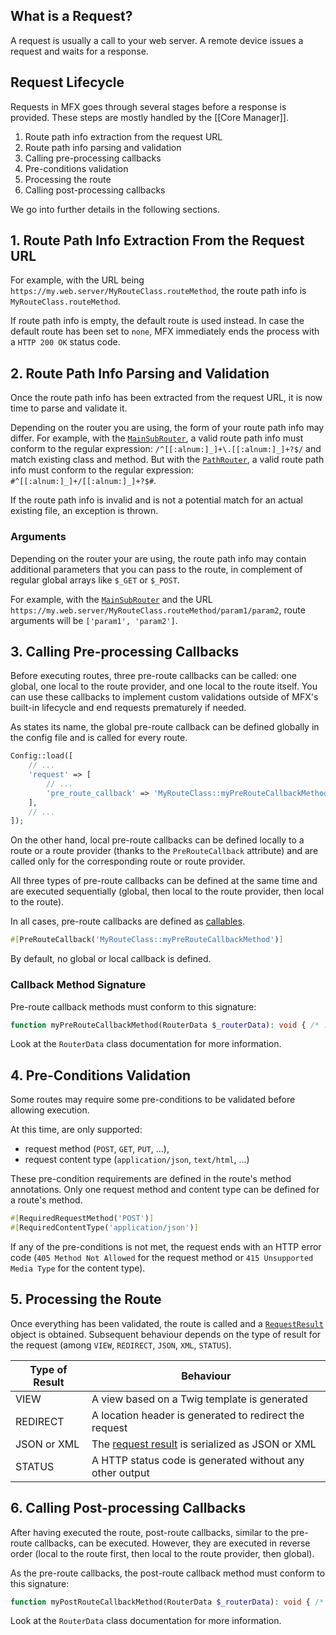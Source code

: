 ## What is a Request?

A request is usually a call to your web server. A remote device issues a request and waits for a response.

## Request Lifecycle

Requests in MFX goes through several stages before a response is provided. These steps are mostly handled by the [[Core Manager]].

1. Route path info extraction from the request URL
1. Route path info parsing and validation
1. Calling pre-processing callbacks
1. Pre-conditions validation
1. Processing the route
1. Calling post-processing callbacks

We go into further details in the following sections.

## 1. Route Path Info Extraction From the Request URL

For example, with the URL being `https://my.web.server/MyRouteClass.routeMethod`, the route path info is `MyRouteClass.routeMethod`.

If route path info is empty, the default route is used instead. In case the default route has been set to `none`, MFX immediately ends the process with a `HTTP 200 OK` status code.

## 2. Route Path Info Parsing and Validation

Once the route path info has been extracted from the request URL, it is now time to parse and validate it.

Depending on the router you are using, the form of your route path info may differ. For example, with the [`MainSubRouter`](API-Routers-MainSubRouter), a valid route path info must conform to the regular expression: `/^[[:alnum:]_]+\.[[:alnum:]_]+?$/` and match existing class and method. But with the [`PathRouter`](API-Routers-PathRouter), a valid route path info must conform to the regular expression: `#^[[:alnum:]_]+/[[:alnum:]_]+?$#`.

If the route path info is invalid and is not a potential match for an actual existing file, an exception is thrown.

### Arguments

Depending on the router your are using, the route path info may contain additional parameters that you can pass to the route, in complement of regular global arrays like `$_GET` or `$_POST`.

For example, with the [`MainSubRouter`](API-Routers-MainSubRouter) and the URL `https://my.web.server/MyRouteClass.routeMethod/param1/param2`, route arguments will be `['param1', 'param2']`.

## 3. Calling Pre-processing Callbacks

Before executing routes, three pre-route callbacks can be called: one global, one local to the route provider, and one local to the route itself. You can use these callbacks to implement custom validations outside of MFX's built-in lifecycle and end requests prematurely if needed.

As states its name, the global pre-route callback can be defined globally in the config file and is called for every route.

```php
Config::load([
    // ...
    'request' => [
        // ...
        'pre_route_callback' => 'MyRouteClass::myPreRouteCallbackMethod'
    ],
    // ...
]);
```

On the other hand, local pre-route callbacks can be defined locally to a route or a route provider (thanks to the `PreRouteCallback` attribute) and are called only for the corresponding route or route provider.

All three types of pre-route callbacks can be defined at the same time and are executed sequentially (global, then local to the route provider, then local to the route).

In all cases, pre-route callbacks are defined as [callables](https://www.php.net/manual/en/language.types.callable.php).

```php
#[PreRouteCallback('MyRouteClass::myPreRouteCallbackMethod')]
```

By default, no global or local callback is defined.

### Callback Method Signature

Pre-route callback methods must conform to this signature:

```php
function myPreRouteCallbackMethod(RouterData $_routerData): void { /* ... */ }
```

Look at the `RouterData` class documentation for more information.

## 4. Pre-Conditions Validation

Some routes may require some pre-conditions to be validated before allowing execution.

At this time, are only supported:

- request method (`POST`, `GET`, `PUT`, ...),
- request content type (`application/json`, `text/html`, ...)

These pre-condition requirements are defined in the route's method annotations. Only one request method and content type can be defined for a route's method.

```php
#[RequiredRequestMethod('POST')]
#[RequiredContentType('application/json')]
```

If any of the pre-conditions is not met, the request ends with an HTTP error code (`405 Method Not Allowed` for the request method or `415 Unsupported Media Type` for the content type).

## 5. Processing the Route

Once everything has been validated, the route is called and a [`RequestResult`](API-RequestResult) object is obtained. Subsequent behaviour depends on the type of result for the request (among `VIEW`, `REDIRECT`, `JSON`, `XML`, `STATUS`).

| Type of Result | Behaviour                                                          |
| -------------- | ------------------------------------------------------------------ |
| VIEW           | A view based on a Twig template is generated                       |
| REDIRECT       | A location header is generated to redirect the request             |
| JSON or XML    | The [request result](Request-Results) is serialized as JSON or XML |
| STATUS         | A HTTP status code is generated without any other output           |

## 6. Calling Post-processing Callbacks

After having executed the route, post-route callbacks, similar to the pre-route callbacks, can be executed. However, they are executed in reverse order (local to the route first, then local to the route provider, then global).

As the pre-route callbacks, the post-route callback method must conform to this signature:

```php
function myPostRouteCallbackMethod(RouterData $_routerData): void { /* ... */ }
```

Look at the `RouterData` class documentation for more information.
